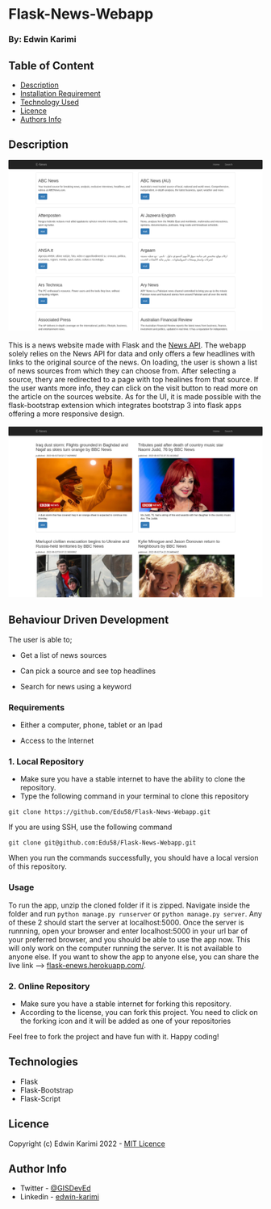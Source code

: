 # Flask-News-Webapp



### By: Edwin Karimi

## Table of Content

- [Description](#description)
- [Installation Requirement](#usage)
- [Technology Used](#technologies)
- [Licence](#licence)
- [Authors Info](#author-info)

## Description
![Home](static/images/news1.png)
<br>
<br>
This is a news website made with Flask and the [News API](https://newsapi.org/). The webapp solely relies on the News API for data and only offers a few headlines with links to the original source of the news. On loading, the user is shown a list of news sources from which they can choose from. After selecting a source, thery are redirected to a page with top healines from that source. If the user wants more info, they can click on the visit button to read more on the article on the sources website. As for the UI, it is made possible with the flask-bootstrap extension which integrates bootstrap 3 into flask apps offering a more responsive design.
<br>
<br>
![Home](static/images/news2.png)

## Behaviour Driven Development

The user is able to;

- Get a list of news sources

- Can pick a source and see top headlines

- Search for news using a keyword

### Requirements

- Either a computer, phone, tablet or an Ipad

- Access to the Internet

### 1. Local Repository

- Make sure you have a stable internet to have the ability to clone the repository.
- Type the following command in your terminal to clone this repository

```
git clone https://github.com/Edu58/Flask-News-Webapp.git
```

If you are using SSH, use the following command

```
git clone git@github.com:Edu58/Flask-News-Webapp.git
```

When you run the commands successfully, you should have a local version of this repository.

### Usage
To run the app, unzip the cloned folder if it is zipped. Navigate inside the folder and run ```python manage.py runserver``` or ```python manage.py server```. Any of these 2 should start the server at localhost:5000. Once the server is runnning, open your browser and enter localhost:5000 in your url bar of your preferred browser, and you should be able to use the app now. This will only work on the computer running the server. It is not available to anyone else. If you want to show the app to anyone else, you can share the live link --> [flask-enews.herokuapp.com/](https://flask-enews.herokuapp.com/).

### 2. Online Repository

- Make sure you have a stable internet for forking this repository.
- According to the license, you can fork this project. You need to click on the forking icon and it will be added as one of your repositories

Feel free to fork the project and have fun with it. Happy coding!

## Technologies

- Flask
- Flask-Bootstrap
- Flask-Script

## Licence

Copyright (c) Edwin Karimi 2022 - [MIT Licence](LICENSE)

## Author Info

- Twitter - [@GISDevEd](https://twitter.com/GISDevEd)
- Linkedin - [edwin-karimi](https://www.linkedin.com/in/edwin-karimi/)
